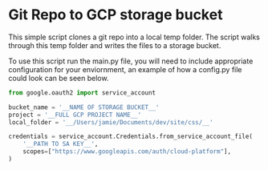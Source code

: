 # Git Repo to GCP storage bucket

This simple script clones a git repo into a local temp folder. The script walks through this temp folder and writes the files to a storage bucket.

To use this script run the main.py file, you will need to include appropriate configuration for your enviornment, an example of how a config.py file could look can be seen below.

```python
from google.oauth2 import service_account

bucket_name = '__NAME OF STORAGE BUCKET__'
project = '__FULL GCP PROJECT NAME__'
local_folder = '__/Users/jamie/Documents/dev/site/css/__'

credentials = service_account.Credentials.from_service_account_file(
    '__PATH TO SA KEY__',
    scopes=["https://www.googleapis.com/auth/cloud-platform"],
)
```
